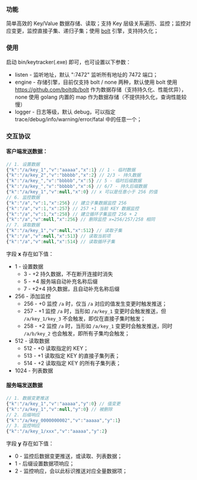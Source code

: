 ### 功能

简单高效的 Key/Value 数据存储、读取；支持 Key 层级关系遍历、监控；监控对应变更，监控直接子集、递归子集；使用 [bolt](https://github.com/boltdb/bolt) 引擎，支持持久化；

### 使用
启动 bin/keytracker(.exe) 即可，也可设置以下参数：
* listen - 监听地址，默认 ":7472" 监听所有地址的 7472 端口；
* engine - 存储引擎，目前仅支持 bolt / none 两种，默认使用 bolt 使用 https://github.com/boltdb/bolt 作为数据存储（支持持久化、性能优异），none 使用 golang 内置的 map 作为数据存储（不提供持久化，查询性能较慢）
* logger - 日志等级，默认 debug，可以指定 trace/debug/info/warning/error/fatal 中的任意一个；

### 交互协议

#### 客户端发送数据：

``` javascript
// 1. 设置数据
{"k":"/a/key_1","v":"aaaaa","x":1} // 1 - 临时数据
{"k":"/a/key_2","v":"bbbbb","x":2} // 2/3 - 持久数据
{"k":"/a/key_","v":"bbbbb","x":5} // 5 - 临时后缀数据
{"k":"/a/key_","v":"bbbbb","x":6} // 6/7 - 持久后缀数据
{"k":"/a/key_1","v":null,"x":0} // x 可以是任意小于 256 的值
// 6. 监控数据
{"k":"/a","v":1,"x":256} // 建立子集数据监控 256
{"k":"/a","v":1,"x":257} // 257 +1 当前 KEY 数据监控
{"k":"/a","v":1,"x":258} // 建立循环子集监控 256 + 2
{"k":"/a","v":null,"x":256} // 删除监控 x=256/257/258 相同
// 7. 读取数据
{"k":"/a/key_1","v":null,"x":512} // 读取子集
{"k":"/a","v":null,"x":513} // 读取当前项
{"k":"/a","v":null,"x":514} // 读取循环子集
```

字段 **x** 存在如下值：
* 1 - 设置数据
	* 3 - +2 持久数据，不在断开连接时消失
	* 5 - +4 服务端自动补充名称后缀
	* 7 - +2+4 持久数据，且自动补充名称后缀
* 256 - 添加监控
	* 256 - +0 监控 `/a` 时，仅当 `/a` 对应的值发生变更时触发推送；
	* 257 - +1 监控 `/a` 时，当形如 `/a/key_1` 变更时会触发推送，但 `/a/key_1/key_3` 不会触发，即仅在直接子集时触发；
	* 258 - +2 监控 `/a` 时，当形如 `/a/key_1` 变更时会触发推送，同时 `/a/b/key_2` 也会触发，即所有子集均会触发；
* 512 - 读取数据
	* 512 - +0 读取指定的 KEY；
	* 513 - +1 读取指定 KEY 的直接子集列表；
	* 514 - +2 读取指定 KEY 的所有子集列表；
* 1024 - 列表数据

#### 服务端发送数据

``` javascript
// 1. 数据变更推送
{"k":"/a/key_1","v":"aaaaa","y":0} // 值变更
{"k":"/a/key_1","v":null,"y":0} // 被删除
// 2. 后缀响应
{"k":"/a/key_0000000002","v":"aaaaa","y":1} 
// 3. 监控响应
{"k":"/a/key_1/xxx","v":"aaaaa","y":2}
```

字段 **y** 存在如下值：
* 0 - 监控后数据变更推送，或读取、列表数据；
* 1 - 后缀设置数据项响应；
* 2 - 监控响应，会以此标识推送对应全量数据项；
